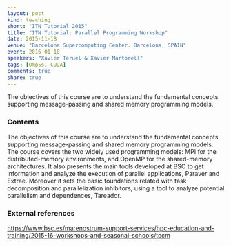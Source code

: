 ```yaml
---
layout: post
kind: teaching
short: "ITN Tutorial 2015"
title: "ITN Tutorial: Parallel Programming Workshop"
date: 2015-11-18
venue: "Barcelona Supercomputing Center. Barcelona, SPAIN"
event: 2016-01-18
speakers: "Xavier Teruel & Xavier Martorell"
tags: [OmpSs, CUDA]
comments: true
share: true
---
```


The objectives of this course are to understand the fundamental concepts supporting message-passing and shared memory programming models.


### Contents

The objectives of this course are to understand the fundamental concepts
supporting message-passing and shared memory programming models. The course
covers the two widely used programming models: MPI for the distributed-memory
environments, and OpenMP for the shared-memory architectures. It also presents
the main tools developed at BSC to get information and analyze the execution of
parallel applications, Paraver and Extrae. Moreover it sets the basic
foundations related with task decomposition and parallelization inhibitors,
using a tool to analyze potential parallelism and dependences, Tareador.

### External references

<https://www.bsc.es/marenostrum-support-services/hpc-education-and-training/2015-16-workshops-and-seasonal-schools/tccm>

